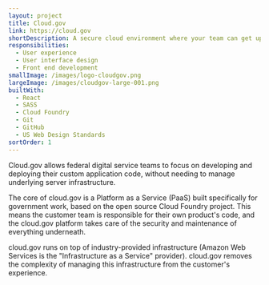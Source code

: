 ```yaml
---
layout: project
title: Cloud.gov
link: https://cloud.gov
shortDescription: A secure cloud environment where your team can get up and running in minutes, then build, manage, and release applications with a radically shortened compliance review process.
responsibilities:
  - User experience
  - User interface design
  - Front end development
smallImage: /images/logo-cloudgov.png
largeImage: /images/cloudgov-large-001.png
builtWith:
  - React
  - SASS
  - Cloud Foundry
  - Git
  - GitHub
  - US Web Design Standards
sortOrder: 1
---  
```


Cloud.gov allows federal digital service teams to focus on developing and deploying their custom application code, without needing to manage underlying server infrastructure.

The core of cloud.gov is a Platform as a Service (PaaS) built specifically for government work, based on the open source Cloud Foundry project. This means the customer team is responsible for their own product's code, and the cloud.gov platform takes care of the security and maintenance of everything underneath.

cloud.gov runs on top of industry-provided infrastructure (Amazon Web Services is the "Infrastructure as a Service" provider). cloud.gov removes the complexity of managing this infrastructure from the customer's experience.
